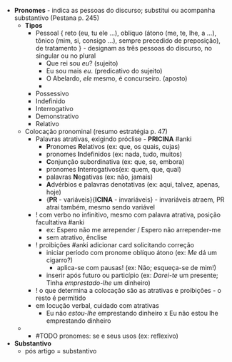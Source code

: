 *  **Pronomes** - indica as pessoas do discurso; substitui ou acompanha substantivo (Pestana p. 245)
	* **Tipos**
		* Pessoal { reto (eu, tu ele ...), oblíquo (átono (me, te, lhe, a ...), tônico (mim, si, consigo ...), sempre precedido de preposição), de tratamento } - designam as três pessoas do discurso, no singular ou no plural
			* Que rei sou *eu*? (sujeito)
			* Eu sou mais *eu*. (predicativo do sujeito)
			* O Abelardo, *ele* mesmo, é concurseiro. (aposto)
			* 
		* Possessivo
		* Indefinido
		* Interrogativo
		* Demonstrativo
		* Relativo
	* Colocação pronominal (resumo estratégia p. 47)
		* Palavras atrativas, exigindo próclise - **PRICINA** #anki
			* **P**ronomes **R**elativos (ex: que, os quais, cujas)
			* pronomes **I**ndefinidos (ex: nada, tudo, muitos)
			* **C**onjunção subordinativa (ex: que, se, embora)
			* pronomes **I**nterrogativos(ex: quem, que, qual)
			* palavras **N**egativas (ex: não, jamais)
			* **A**dvérbios e palavras denotativas (ex: aqui, talvez, apenas, hoje)
			* {**PR** - variáveis}{**ICINA** - invariáveis} - invariáveis atraem, PR atrai também, mesmo sendo variável
		* ! com verbo no infinitivo, mesmo com palavra atrativa, posição facultativa #anki
			* ex: Espero não me arrepender / Espero não arrepender-me
			* sem atrativo, ênclise
		* ! proibições #anki adicionar card solicitando correção
			* iniciar período com pronome oblíquo átono (ex: *Me* dá um cigarro?)
				* aplica-se com pausas! (ex: Não; esqueça-se de mim!)
			* inserir após futuro ou particípio (ex: *Darei-te* um presente; Tinha *emprestado-lhe* um dinheiro)
		* ! o que determina a colocação são as atrativas e proibições - o resto é permitido
		* em locução verbal, cuidado com atrativas
			* Eu não *estou-lhe* emprestando dinheiro x Eu não estou lhe emprestando dinheiro
	* * #TODO pronomes: se e seus usos (ex: reflexivo)
* **Substantivo**
	* pós artigo = substantivo